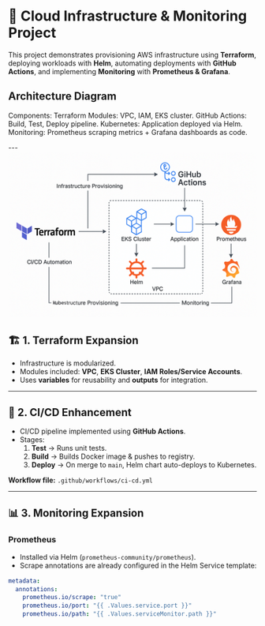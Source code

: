 # 🚀 Cloud Infrastructure & Monitoring Project

This project demonstrates provisioning AWS infrastructure using **Terraform**, deploying workloads with **Helm**, automating deployments with **GitHub Actions**, and implementing **Monitoring** with **Prometheus & Grafana**.


## Architecture Diagram 
Components:
Terraform Modules: VPC, IAM, EKS cluster.
GitHub Actions: Build, Test, Deploy pipeline.
Kubernetes: Application deployed via Helm.
Monitoring: Prometheus scraping metrics + Grafana dashboards as code.

---![alt text](<architecure diagram.png>)

## 🏗️ 1. Terraform Expansion
- Infrastructure is modularized.
- Modules included: **VPC**, **EKS Cluster**, **IAM Roles/Service Accounts**.
- Uses **variables** for reusability and **outputs** for integration.

---

## 🔄 2. CI/CD Enhancement
- CI/CD pipeline implemented using **GitHub Actions**.
- Stages:
  1. **Test** → Runs unit tests.
  2. **Build** → Builds Docker image & pushes to registry.
  3. **Deploy** → On merge to `main`, Helm chart auto-deploys to Kubernetes.

**Workflow file:** `.github/workflows/ci-cd.yml`

---

## 📊 3. Monitoring Expansion

### Prometheus
- Installed via Helm (`prometheus-community/prometheus`).
- Scrape annotations are already configured in the Helm Service template:

```yaml
metadata:
  annotations:
    prometheus.io/scrape: "true"
    prometheus.io/port: "{{ .Values.service.port }}"
    prometheus.io/path: "{{ .Values.serviceMonitor.path }}"


